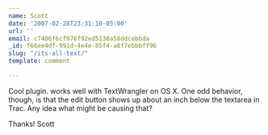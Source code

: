 ```yaml
---
name: Scott
date: '2007-02-28T23:31:10-05:00'
url: ''
email: c7406f6cf976f92ed5138a58ddcebbda
_id: f66ee4df-991d-4e4e-85f4-a8f7ebbbff96
slug: "/its-all-text/"
template: comment

---
```


Cool plugin.  works well with TextWrangler on OS X.  One odd behavior, though, is that the edit button shows up about an inch below the textarea in Trac.  Any idea what might be causing that?

Thanks!
Scott
